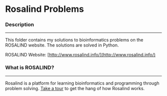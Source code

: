 # Rosalind Problems
### Description
---
This folder contains my solutions to bioinformatics problems on the ROSALIND website. The solutions are solved in Python.

ROSALIND Website: [http://www.rosalind.info/](http://www.rosalind.info/)

### What is ROSALIND?
---
Rosalind is a platform for learning bioinformatics and programming through problem solving. [Take a tour](http://rosalind.info/problems/list-view/?location=bioinformatics-textbook-track) to get the hang of how Rosalind works.